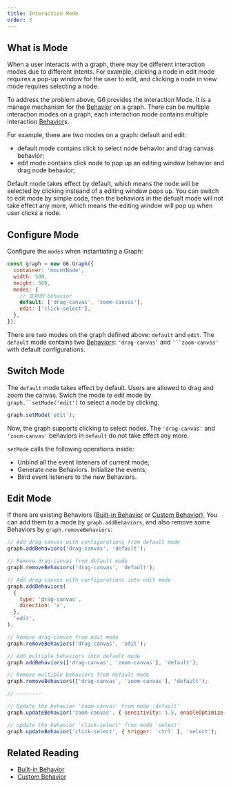 ```yaml
---
title: Interaction Mode
order: 3
---
```


## What is Mode

When a user interacts with a graph, there may be different interaction modes due to different intents. For example, clicking a node in edit mode requires a pop-up window for the user to edit, and clicking a node in view mode requires selecting a node.

To address the problem above, G6 provides the interaction Mode. It is a manage mechanism for the [Behavior](/en/docs/manual/middle/states/default-behavior) on a graph. There can be multiple interaction modes on a graph, each interaction mode contains multiple interaction [Behavior](/en/docs/manual/middle/states/default-behavior)s.

For example, there are two modes on a graph: default and edit:

- default mode contains click to select node behavior and drag canvas behavior;
- edit mode contains click node to pop up an editing window behavior and drag node behavior;

Default mode takes effect by default, which means the node will be selected by clicking insteand of a editing window pops up. You can switch to edit mode by simple code, then the behaviors in the defualt mode will not take effect any more, which means the editing window will pop up when user clicks a node.

## Configure Mode

Configure the `modes` when instantiating a Graph:

```javascript
const graph = new G6.Graph({
  container: 'mountNode',
  width: 500,
  height: 500,
  modes: {
    // 支持的 behavior
    default: ['drag-canvas', 'zoom-canvas'],
    edit: ['click-select'],
  },
});
```

There are two modes on the graph defined above: `default` and `edit`. The `default` mode contains two [Behavior](/en/docs/manual/middle/states/default-behavior)s: `'drag-canvas'` and ` '``zoom-canvas' ` with default configurations.

## Switch Mode

The `default` mode takes effect by default. Users are allowed to drag and zoom the canvas. Swich the mode to edit mode by ` graph.``setMode('edit') ` to select a node by clicking.

```javascript
graph.setMode('edit');
```

Now, the graph supports clicking to select nodes. The `'drag-canvas'` and `'zoom-canvas'` behaviors in `default` do not take effect any more.

`setMode` calls the following operations inside:

- Unbind all the event listeners of current mode;
- Generate new Behaviors. Initialize the events;
- Bind event listeners to the new Behaviors.

## Edit Mode

If there are existing Behaviors ([Built-in Behavior](/en/docs/manual/middle/states/default-behavior) or [Custom Behavior](/en/docs/manual/middle/states/custom-behavior)), You can add them to a mode by `graph.addBehaviors`, and also remove some Behaviors by `graph.removeBehaviors`:

```javascript
// Add drag-canvas with configurations from default mode
graph.addBehaviors('drag-canvas', 'default');

// Remove drag-canvas from default mode
graph.removeBehaviors('drag-canvas', 'default');

// Add drag-canvas with configurations into edit mode
graph.addBehaviors(
  {
    type: 'drag-canvas',
    direction: 'x',
  },
  'edit',
);

// Remove drag-canvas from edit mode
graph.removeBehaviors('drag-canvas', 'edit');

// Add multiple behaviors into default mode
graph.addBehaviors(['drag-canvas', 'zoom-canvas'], 'default');

// Remove multiple behaviors from default mode
graph.removeBehaviors(['drag-canvas', 'zoom-canvas'], 'default');

// --------

// Update the behavior 'zoom-canvas' from mode 'default'
graph.updateBehavior('zoom-canvas', { sensitivity: 1.5, enableOptimize: true}, 'default');

// update the behavior 'click-select' from mode 'select'
graph.updateBehavior('click-select', { trigger: 'ctrl' }, 'select');

```

## Related Reading

- [Built-in Behavior](/en/docs/manual/middle/states/default-behavior)
- [Custom Behavior](/en/docs/manual/middle/states/custom-behavior)
